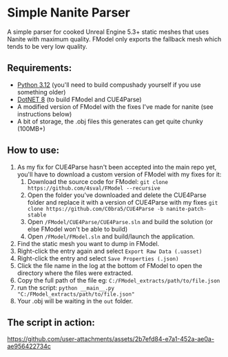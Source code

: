 # Simple Nanite Parser
A simple parser for cooked Unreal Engine 5.3+ static meshes that uses Nanite with maximum quality. FModel only exports the fallback mesh which tends to be very low quality.

## Requirements:
- [Python 3.12](https://www.python.org/downloads/release/python-31210/) (you'll need to build compushady yourself if you use something older)
- [DotNET 8](https://dotnet.microsoft.com/en-us/download/dotnet/8.0) (to build FModel and CUE4Parse)
- A modified version of FModel with the fixes I've made for nanite (see instructions below)
- A bit of storage, the .obj files this generates can get quite chunky (100MB+)

## How to use:
1. As my fix for CUE4Parse hasn't been accepted into the main repo yet, you'll have to download a custom version of FModel with my fixes for it: 
    1. Download the source code for FModel: `git clone https://github.com/4sval/FModel --recursive`
    2. Open the folder you've downloaded and delete the CUE4Parse folder and replace it with a version of CUE4Parse with my fixes `git clone https://github.com/C0bra5/CUE4Parse -b nanite-patch-stable`
    4. Open `/FModel/CUE4Parse/CUE4Parse.sln` and build the solution (or else FModel won't be able to build)
    5. Open `/FModel/FModel.sln` and build/launch the application.
2. Find the static mesh you want to dump in FModel.
3. Right-click the entry again and select `Export Raw Data (.uasset)`
4. Right-click the entry and select `Save Properties (.json)`
5. Click the file name in the log at the bottom of FModel to open the directory where the files were extracted.
6. Copy the full path of the file eg: `C:/FModel_extracts/path/to/file.json`
7. run the script: `python __main__.py "C:/FModel_extracts/path/to/file.json"`
8. Your .obj will be waiting in the `out` folder.

## The script in action:

https://github.com/user-attachments/assets/2b7efd84-e7a1-452a-ae0a-ae956422734c

